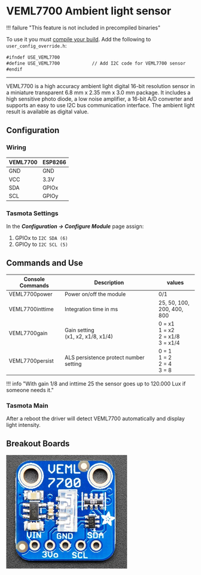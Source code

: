 # VEML7700 Ambient light sensor

!!! failure "This feature is not included in precompiled binaries"     

To use it you must [compile your build](Compile-your-build). Add the following to `user_config_override.h`:
```
#ifndef USE_VEML7700
#define USE_VEML7700            // Add I2C code for VEML7700 sensor
#endif
```
----


VEML7700 is a high accuracy ambient light digital 16-bit resolution sensor in a miniature transparent 6.8 mm x 2.35 mm x 3.0 mm package. It includes a high sensitive photo diode, a low noise amplifier, a 16-bit A/D converter and supports an easy to use I2C bus communication interface. The ambient light result is available as digital value.

## Configuration

### Wiring
| VEML7700   | ESP8266  |
|---|---|
|GND   |GND   |
|VCC   |3.3V 
|SDA   | GPIOx
|SCL   | GPIOy

### Tasmota Settings 
In the **_Configuration -> Configure Module_** page assign:

1. GPIOx to `I2C SDA (6)`
2. GPIOy to `I2C SCL (5)`

## Commands and Use

 Console Commands    | Description                                    | values                           |
---------------------|------------------------------------------------|----------------------------------|
 VEML7700power       | Power on/off the module                        | 0/1
 VEML7700inttime     | Integration time in ms                         | 25, 50, 100, <br> 200, 400, 800
 VEML7700gain        | Gain setting <br> (x1, x2, x1/8, x1/4)         | 0 = x1<br>1 = x2 <br> 2 = x1/8 <br> 3 = x1/4
 VEML7700persist     | ALS persistence protect number setting         | 0 = 1<br> 1 = 2<br> 2 = 4<br>3 = 8

!!! info "With gain 1/8 and inttime 25 the sensor goes up to 120.000 Lux if someone needs it."


### Tasmota Main
After a reboot the driver will detect VEML7700 automatically and display light intensity.



## Breakout Boards
![VEML7700](_media/peripherals/VEML7700_breakout.jpg)

